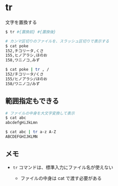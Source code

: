 # tr

文字を置換する

```bash
$ tr #{置換前} #{置換後}
```

```bash
# カンマ区切りのファイルを、スラッシュ区切りで表示する
$ cat poke
152,チコリータ,くさ
155,ヒノアラシ,ほのお
158,ワニノコ,みず

$ cat poke | tr , /
152/チコリータ/くさ
155/ヒノアラシ/ほのお
158/ワニノコ/みず
```

## 範囲指定もできる

```bash
# ファイルの中身を大文字変換して表示
$ cat abc
abcdefgHiJkLmn

$ cat abc | tr a-z A-Z
ABCDEFGHIJKLMN
```

## メモ

- `tr` コマンドは、標準入力にファイル名が使えない

  - ファイルの中身は cat で渡す必要がある